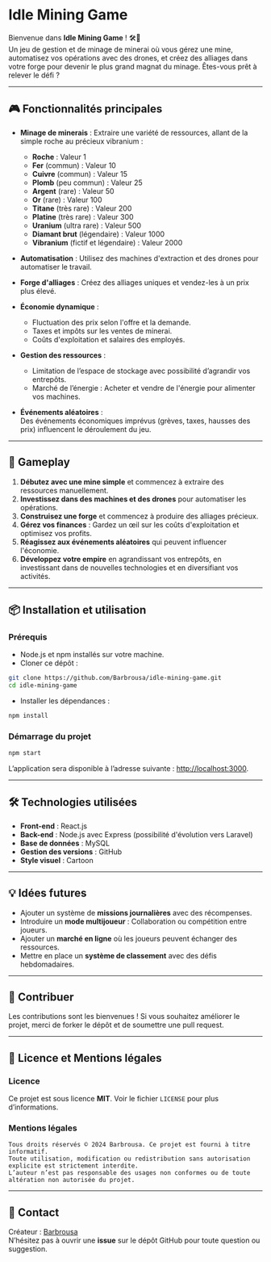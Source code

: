 
# Idle Mining Game

Bienvenue dans **Idle Mining Game** ! 🛠️💎  
Un jeu de gestion et de minage de minerai où vous gérez une mine, automatisez vos opérations avec des drones, et créez des alliages dans votre forge pour devenir le plus grand magnat du minage. Êtes-vous prêt à relever le défi ?

---

## 🎮 Fonctionnalités principales

- **Minage de minerais** : Extraire une variété de ressources, allant de la simple roche au précieux vibranium :
  - **Roche** : Valeur 1
  - **Fer** (commun) : Valeur 10
  - **Cuivre** (commun) : Valeur 15
  - **Plomb** (peu commun) : Valeur 25
  - **Argent** (rare) : Valeur 50
  - **Or** (rare) : Valeur 100
  - **Titane** (très rare) : Valeur 200
  - **Platine** (très rare) : Valeur 300
  - **Uranium** (ultra rare) : Valeur 500
  - **Diamant brut** (légendaire) : Valeur 1000
  - **Vibranium** (fictif et légendaire) : Valeur 2000

- **Automatisation** : Utilisez des machines d'extraction et des drones pour automatiser le travail.

- **Forge d'alliages** : Créez des alliages uniques et vendez-les à un prix plus élevé.

- **Économie dynamique** :
  - Fluctuation des prix selon l'offre et la demande.
  - Taxes et impôts sur les ventes de minerai.
  - Coûts d'exploitation et salaires des employés.

- **Gestion des ressources** :
  - Limitation de l’espace de stockage avec possibilité d’agrandir vos entrepôts.
  - Marché de l’énergie : Acheter et vendre de l'énergie pour alimenter vos machines.

- **Événements aléatoires** :  
  Des événements économiques imprévus (grèves, taxes, hausses des prix) influencent le déroulement du jeu.

---

## 🚀 Gameplay

1. **Débutez avec une mine simple** et commencez à extraire des ressources manuellement.
2. **Investissez dans des machines et des drones** pour automatiser les opérations.
3. **Construisez une forge** et commencez à produire des alliages précieux.
4. **Gérez vos finances** : Gardez un œil sur les coûts d'exploitation et optimisez vos profits.
5. **Réagissez aux événements aléatoires** qui peuvent influencer l'économie.
6. **Développez votre empire** en agrandissant vos entrepôts, en investissant dans de nouvelles technologies et en diversifiant vos activités.

---

## 📦 Installation et utilisation

### Prérequis
- Node.js et npm installés sur votre machine.
- Cloner ce dépôt :  
```bash
git clone https://github.com/Barbrousa/idle-mining-game.git
cd idle-mining-game
```
- Installer les dépendances :
```bash
npm install
```

### Démarrage du projet
```bash
npm start
```
L’application sera disponible à l’adresse suivante : [http://localhost:3000](http://localhost:3000).

---

## 🛠️ Technologies utilisées

- **Front-end** : React.js
- **Back-end** : Node.js avec Express (possibilité d'évolution vers Laravel)
- **Base de données** : MySQL
- **Gestion des versions** : GitHub
- **Style visuel** : Cartoon

---

## 💡 Idées futures

- Ajouter un système de **missions journalières** avec des récompenses.
- Introduire un **mode multijoueur** : Collaboration ou compétition entre joueurs.
- Ajouter un **marché en ligne** où les joueurs peuvent échanger des ressources.
- Mettre en place un **système de classement** avec des défis hebdomadaires.

---

## 🤝 Contribuer

Les contributions sont les bienvenues ! Si vous souhaitez améliorer le projet, merci de forker le dépôt et de soumettre une pull request. 

---

## 📜 Licence et Mentions légales

### Licence
Ce projet est sous licence **MIT**. Voir le fichier `LICENSE` pour plus d’informations.

### Mentions légales
```
Tous droits réservés © 2024 Barbrousa. Ce projet est fourni à titre informatif.  
Toute utilisation, modification ou redistribution sans autorisation explicite est strictement interdite.  
L’auteur n’est pas responsable des usages non conformes ou de toute altération non autorisée du projet.
```

---

## 📧 Contact

Créateur : [Barbrousa](https://github.com/Barbrousa)  
N’hésitez pas à ouvrir une **issue** sur le dépôt GitHub pour toute question ou suggestion.
